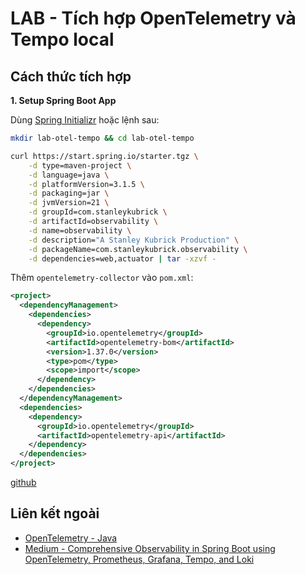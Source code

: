 # LAB - Tích hợp OpenTelemetry và Tempo local

## Cách thức tích hợp

**1. Setup Spring Boot App**

Dùng [Spring Initializr](https://start.spring.io/) hoặc lệnh sau:

```bash
mkdir lab-otel-tempo && cd lab-otel-tempo
```

```bash
curl https://start.spring.io/starter.tgz \
    -d type=maven-project \
    -d language=java \
    -d platformVersion=3.1.5 \
    -d packaging=jar \
    -d jvmVersion=21 \
    -d groupId=com.stanleykubrick \
    -d artifactId=observability \
    -d name=observability \
    -d description="A Stanley Kubrick Production" \
    -d packageName=com.stanleykubrick.observability \
    -d dependencies=web,actuator | tar -xzvf -
```

Thêm `opentelemetry-collector` vào `pom.xml`:

```xml
<project>
  <dependencyManagement>
    <dependencies>
      <dependency>
        <groupId>io.opentelemetry</groupId>
        <artifactId>opentelemetry-bom</artifactId>
        <version>1.37.0</version>
        <type>pom</type>
        <scope>import</scope>
      </dependency>
    </dependencies>
  </dependencyManagement>
  <dependencies>
    <dependency>
      <groupId>io.opentelemetry</groupId>
      <artifactId>opentelemetry-api</artifactId>
    </dependency>
  </dependencies>
</project>
```



[github](https://github.com/tatsupro/lab-otel-tempo/commit/3126c2caee485926474c5cde998bc029afbf4e74)

## Liên kết ngoài

- [OpenTelemetry - Java](https://opentelemetry.io/docs/languages/java)
- [Medium - Comprehensive Observability in Spring Boot using OpenTelemetry, Prometheus, Grafana, Tempo, and Loki](https://medium.com/@ahmadalammar/comprehensive-observability-in-spring-boot-using-opentelemetry-prometheus-grafana-tempo-and-067196eee539)

